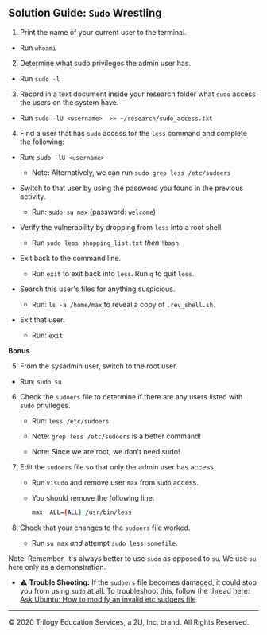 ## Solution Guide: `Sudo` Wrestling

1. Print the name of your current user to the terminal.
  - Run `whoami`

2. Determine what sudo privileges the admin user has.
  - Run `sudo -l`

3. Record in a text document inside your research folder what `sudo` access the users on the system have.
  - Run  `sudo -lU <username>  >> ~/research/sudo_access.txt`

4. Find a user that has `sudo` access for the `less` command and complete the following:
  
  - Run: `sudo -lU <username>`

    - Note: Alternatively, we can run `sudo grep less /etc/sudoers`

  - Switch to that user by using the password you found in the previous activity.
    - Run: `sudo su max` (password: `welcome`)

  - Verify the vulnerability by dropping from `less` into a root shell.
    - Run `sudo less shopping_list.txt` _then_ `!bash`.

  - Exit back to the command line.
    - Run `exit` to exit back into `less`. Run `q` to quit `less`.

  - Search this user's files for anything suspicious.
    - Run: `ls -a /home/max` to reveal a copy of `.rev_shell.sh`.

  - Exit that user.
    - Run: `exit`

**Bonus**

5. From the sysadmin user, switch to the root user.
  - Run: `sudo su`

6. Check the `sudoers` file to determine if there are any users listed with `sudo` privileges.
   - Run: `less /etc/sudoers`

   - Note:  `grep less /etc/sudoers` is a better command!

   - Note: Since we are root, we don't need sudo!

7. Edit the `sudoers` file so that only the admin user has access.
   - Run `visudo` and remove user `max` from `sudo` access.
  
   - You should remove the following line:

      ```bash
      max  ALL=(ALL) /usr/bin/less
      ```
  
8. Check that your changes to the `sudoers` file worked.
   - Run `su max` _and_ attempt `sudo less somefile`.

Note: Remember, it's always better to use `sudo` as opposed to `su`.  We use `su` here only as a demonstration.

- :warning: **Trouble Shooting:** If the `sudoers` file becomes damaged, it could stop you from using `sudo` at all. To troubleshoot this, follow the thread here: [Ask Ubuntu: How to modify an invalid etc sudoers file](https://askubuntu.com/questions/73864/how-to-modify-an-invalid-etc-sudoers-file)


---


© 2020 Trilogy Education Services, a 2U, Inc. brand. All Rights Reserved.
